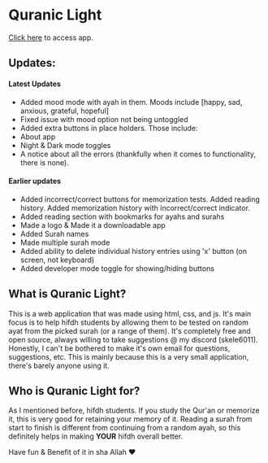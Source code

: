 # Quranic Light
[Click here](https://skele6011.github.io/quranic-light/) to access app.

## Updates:
#### Latest Updates
- Added mood mode with ayah in them. Moods include [happy, sad, anxious, grateful, hopeful]
- Fixed issue with mood option not being untoggled
- Added extra buttons in place holders. Those include:
- About app
- Night & Dark mode toggles
- A notice about all the errors (thankfully when it comes to functionality, there is none).
#### Earlier updates
- Added incorrect/correct buttons for memorization tests. Added reading history. Added memorization history with incorrect/correct indicator.
- Added reading section with bookmarks for ayahs and surahs
- Made a logo & Made it a downloadable app
- Added Surah names
- Made multiple surah mode
- Added ability to delete individual history entries using 'x' button (on screen, not keyboard)
- Added developer mode toggle for showing/hiding buttons
## What is Quranic Light?
This is a web application that was made using html, css, and js. It's main focus is to help hifdh students by allowing them to be tested on random ayat from the picked surah (or a range of them).
It's completely free and open source, always willing to take suggestions @ my discord (skele6011). Honestly, I can't be bothered to make it's own email for questions, suggestions, etc. This is mainly because this is a very small application, there's barely anyone using it. 
## Who is Quranic Light for?
As I mentioned before, hifdh students. If you study the Qur'an or memorize it, this is very good for retaining your memory of it. Reading a surah from start to finish is different from continuing from a random ayah, so this definitely helps in making **YOUR** hifdh overall better.

Have fun & Benefit of it in sha Allah ❤️
